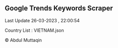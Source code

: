 

## Google Trends Keywords Scraper 
 
Last Update 26-03-2023 , 22:00:54

Country List :
VIETNAM.json



© Abdul Muttaqin 
